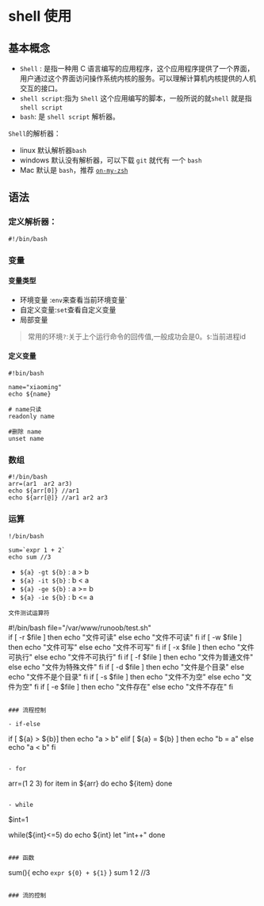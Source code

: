 # shell 使用

## 基本概念

-   `Shell` : 是指一种用 C 语言编写的应用程序，这个应用程序提供了一个界面，用户通过这个界面访问操作系统内核的服务。可以理解计算机内核提供的人机交互的接口。
-   `shell script`:指为 `Shell` 这个应用编写的脚本，一般所说的就`shell` 就是指 `shell script`
-   `bash`: 是 `shell script` 解析器。

`Shell`的解析器：

-   linux 默认解析器`bash`
-   windows 默认没有解析器，可以下载 `git` 就代有 一个 `bash`
-   Mac 默认是 `bash`，推荐 [`on-my-zsh`](https://ohmyz.sh/)

## 语法

### 定义解析器：

```
#!/bin/bash
```

### 变量


#### 变量类型

- 环境变量 :`env`来查看当前环境变量`
- 自定义变量:`set`查看自定义变量
- 局部变量


> 常用的环境`?`:关于上个运行命令的回传值,一般成功会是0。`$`:当前进程id

#### 定义变量

```
#!bin/bash

name="xiaoming"
echo ${name}

# name只读
readonly name

#删除 name
unset name

```

### 数组

```
#!/bin/bash
arr=(ar1  ar2 ar3)
echo ${arr[0]} //ar1
echo ${arr[@]} //ar1 ar2 ar3

```

### 运算

```
!/bin/bash

sum=`expr 1 + 2`
echo sum //3

```

-   `${a} -gt ${b}` : a > b
-   `${a} -it ${b}` : b < a
-   `${a} -ge ${b}` : a >= b
-   `${a} -ie ${b}` : b <= a

```
文件测试运算符

```

#!/bin/bash
file="/var/www/runoob/test.sh"  
if [ -r $file ]
then
echo "文件可读"
else
echo "文件不可读"
fi
if [ -w $file ]
then
echo "文件可写"
else
echo "文件不可写"
fi
if [ -x $file ]
then
echo "文件可执行"
else
echo "文件不可执行"
fi
if [ -f $file ]
then
echo "文件为普通文件"
else
echo "文件为特殊文件"
fi
if [ -d $file ]
then
echo "文件是个目录"
else
echo "文件不是个目录"
fi
if [ -s $file ]
then
echo "文件不为空"
else
echo "文件为空"
fi
if [ -e $file ]
then
echo "文件存在"
else
echo "文件不存在"
fi

```

### 流程控制

- if-else
```

if [ ${a} > ${b}]
then
echo "a > b"
elif [ ${a} = ${b} ]
then
echo "b = a"
else
echo "a < b"
fi

```

- for

```

arr=(1 2 3)
for item in ${arr}
do
    echo ${item}
done

```

- while
```

\$int=1

while(${int}<=5)
do
 echo ${int}
let "int++"
done

```

### 函数

```

sum(){
echo `expr ${0} + ${1}`
}
sum 1 2 //3

```

### 流的控制

```

```

```
